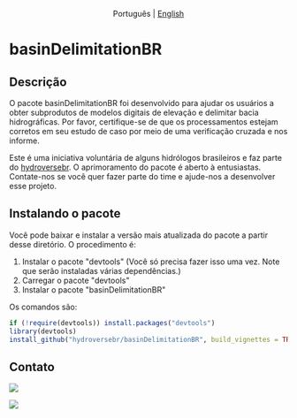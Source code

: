 

<p align="center">
  <span>Português</span> |
  <a href="https://github.com/hydroversebr/hydrobr">English</a>

# basinDelimitationBR

## Descrição

O pacote basinDelimitationBR foi desenvolvido para ajudar os usuários a obter subprodutos de modelos digitais de elevação e delimitar bacia hidrográficas. Por favor, certifique-se de que os processamentos estejam corretos em seu estudo de caso por meio de uma verificação cruzada e nos informe.

Este é uma iniciativa voluntária de alguns hidrólogos brasileiros e faz parte do <a href="https://github.com/hydroversebr/">hydroversebr</a>. O aprimoramento do pacote é aberto à entusiastas. Contate-nos se você quer fazer parte do time e ajude-nos a desenvolver esse projeto.

## Instalando o pacote

Você pode baixar e instalar a versão mais atualizada do pacote a partir desse diretório. O procedimento é:
1. Instalar o pacote "devtools" (Você só precisa fazer isso uma vez. Note que serão instaladas várias dependências.)
2. Carregar o pacote "devtools"
3. Instalar o pacote "basinDelimitationBR"

Os comandos são:
``` R
if (!require(devtools)) install.packages("devtools")
library(devtools)
install_github("hydroversebr/basinDelimitationBR", build_vignettes = TRUE)
```


## Contato

<div> 
  <a href = "mailto:hydroversebr@gmail.com; tcalegario@gmail.com; daniel_althoff@hotmail.com;"><img src="https://img.shields.io/badge/Gmail-D14836?style=for-the-badge&logo=gmail&logoColor=white" target="_blank"></a>

![](https://komarev.com/ghpvc/?username=hydrobr)

